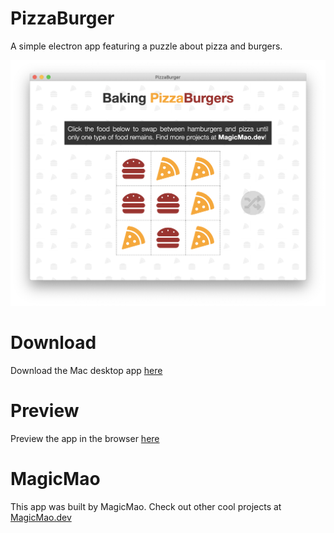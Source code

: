 # PizzaBurger

A simple electron app featuring a puzzle about pizza and burgers.

![](./screenshot.png)

# Download

Download the Mac desktop app [here](https://github.com/strawstack/PizzaBurgerElectron/releases/tag/v1.0)

# Preview

Preview the app in the browser [here](http://regularmemory.blog/PizzaBurgerElectron/)

# MagicMao

This app was built by MagicMao. Check out other cool projects at [MagicMao.dev](https://magicmao.dev)
